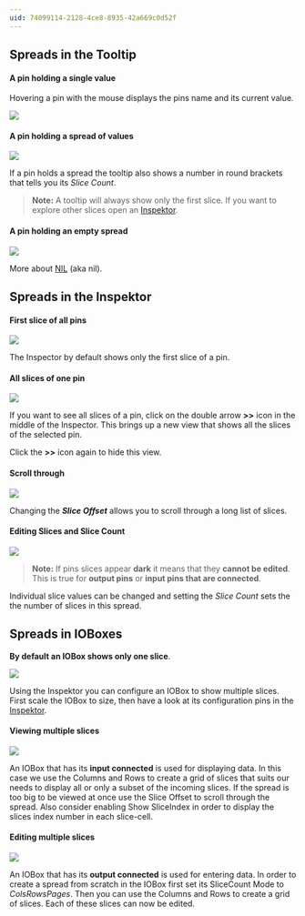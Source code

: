 ```yaml
---
uid: 74099114-2128-4ce8-8935-42a669c0d52f
---
```


## Spreads in the Tooltip


#### A pin holding a single value
Hovering a pin with the mouse displays the pins name and its current value.  

![](~/img/patching_pin1value.png "")  


#### A pin holding a spread of values

![](~/img/patching_pinspread.png "")   

If a pin holds a spread the tooltip also shows a number in round brackets that tells you its *Slice Count*.   

> **Note:** A tooltip will always show only the first slice. If you want to explore other slices open an [Inspektor](xref:9666611a-6f15-4b33-8300-69f56d9ec7d4).  


#### A pin holding an empty spread

![](~/img/patching_nil.png "")   

More about [NIL](xref:a2b935e8-17cd-4c26-b701-4919803792d1#nil) (aka nil).  


## Spreads in the Inspektor

#### First slice of all pins

![](~/img/Inspektor_OneSlice3.png "")  

The Inspector by default shows only the first slice of a pin.  

#### All slices of one pin

![](~/img/Inspektor_ManySlices_Label.png "")  

If you want to see all slices of a pin, click on the double arrow **>>** icon in the middle of the Inspector. This brings up a new view that shows all the slices of the selected pin.  

Click the **>>** icon again to hide this view.  

#### Scroll through

![](~/img/Inspektor_ManySlices_Scroll2.png "")  

Changing the ***Slice Offset*** allows you to scroll through a long list of slices.   

#### Editing Slices and Slice Count

![](~/img/Inspektor_EditingSlices2.png "")  

> **Note:** If pins slices appear **dark** it means that they **cannot be edited**. This is true for **output pins** or **input pins that are connected**.   

Individual slice values can be changed and setting the *Slice Count* sets the the number of slices in this spread.  



## Spreads in IOBoxes

**By default an IOBox shows only one slice**.   

![](~/img/Inspektor_ColsRowsNarrowBlue6.png "")  

Using the Inspektor you can configure an IOBox to show multiple slices. First scale the IOBox to size, then have a look at its configuration pins in the [Inspektor](xref:9666611a-6f15-4b33-8300-69f56d9ec7d4).  



#### Viewing multiple slices

![](~/img/Spreads_ColsAndRows_Input2.png "")  

An IOBox that has its **input connected** is used for displaying data. In this case we use the <span class="pin">Columns</span> and <span class="pin">Rows</span> to create a grid of slices that suits our needs to display all or only a subset of the incoming slices. If the spread is too big to be viewed at once use the <span class="pin">Slice Offset</span> to scroll through the spread. Also consider enabling <span class="pin">Show SliceIndex</span> in order to display the slices index number in each slice-cell.  


#### Editing multiple slices

![](~/img/Spreads_ColsAndRows_Output2.png "")  

An IOBox that has its **output connected** is used for entering data. In order to create a spread from scratch in the IOBox first set its <span class="pin">SliceCount Mode</span> to *ColsRowsPages*. Then you can use the <span class="pin">Columns</span> and <span class="pin">Rows</span> to create a grid of slices. Each of these slices can now be edited.   
